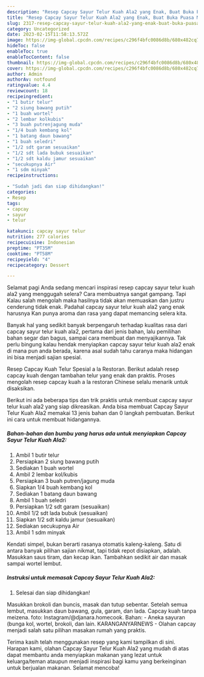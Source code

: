 ```yaml
---
description: "Resep Capcay Sayur Telur Kuah Ala2 yang Enak, Buat Buka Puasa Menggugah Selera"
title: "Resep Capcay Sayur Telur Kuah Ala2 yang Enak, Buat Buka Puasa Menggugah Selera"
slug: 2317-resep-capcay-sayur-telur-kuah-ala2-yang-enak-buat-buka-puasa-menggugah-selera
category: Uncategorized
date: 2023-02-15T11:58:13.572Z
image: https://img-global.cpcdn.com/recipes/c296f4bfc0086d8b/680x482cq70/capcay-sayur-telur-kuah-ala2-foto-resep-utama.jpg
hideToc: false
enableToc: true
enableTocContent: false
thumbnail: https://img-global.cpcdn.com/recipes/c296f4bfc0086d8b/680x482cq70/capcay-sayur-telur-kuah-ala2-foto-resep-utama.jpg
cover: https://img-global.cpcdn.com/recipes/c296f4bfc0086d8b/680x482cq70/capcay-sayur-telur-kuah-ala2-foto-resep-utama.jpg
author: Admin
authorAv: notfound
ratingvalue: 4.4
reviewcount: 18
recipeingredient:
- "1 butir telur"
- "2 siung bawang putih"
- "1 buah wortel"
- "2 lembar kolkubis"
- "3 buah putrenjagung muda"
- "1/4 buah kembang kol"
- "1 batang daun bawang"
- "1 buah seledri"
- "1/2 sdt garam sesuaikan"
- "1/2 sdt lada bubuk sesuaikan"
- "1/2 sdt kaldu jamur sesuaikan"
- "secukupnya Air"
- "1 sdm minyak"
recipeinstructions:

- "Sudah jadi dan siap dihidangkan!"
categories:
- Resep
tags:
- capcay
- sayur
- telur

katakunci: capcay sayur telur 
nutrition: 277 calories
recipecuisine: Indonesian
preptime: "PT35M"
cooktime: "PT58M"
recipeyield: "4"
recipecategory: Dessert

---
```



Selamat pagi Anda sedang mencari inspirasi resep capcay sayur telur kuah ala2 yang menggugah selera? Cara membuatnya sangat gampang. Tapi Kalau salah mengolah maka hasilnya tidak akan memuaskan dan justru cenderung tidak enak. Padahal capcay sayur telur kuah ala2 yang enak harusnya Kan punya aroma dan rasa yang dapat memancing selera kita.


Banyak hal yang sedikit banyak berpengaruh terhadap kualitas rasa dari capcay sayur telur kuah ala2, pertama dari jenis bahan, lalu pemilihan bahan segar dan bagus, sampai cara membuat dan menyajikannya. Tak perlu bingung kalau hendak menyiapkan capcay sayur telur kuah ala2 enak di mana pun anda berada, karena asal sudah tahu caranya maka hidangan ini bisa menjadi sajian spesial.

Resep Capcay Kuah Telur Spesial a la Restoran. Berikut adalah resep capcay kuah dengan tambahan telur yang enak dan praktis. Proses mengolah resep capcay kuah a la restoran Chinese selalu menarik untuk disaksikan.


Berikut ini ada beberapa tips dan trik praktis untuk membuat capcay sayur telur kuah ala2 yang siap dikreasikan. Anda bisa membuat Capcay Sayur Telur Kuah Ala2 memakai 13 jenis bahan dan 0 langkah pembuatan. Berikut ini cara untuk membuat hidangannya.

<!--inarticleads1-->

##### Bahan-bahan dan bumbu yang harus ada untuk menyiapkan Capcay Sayur Telur Kuah Ala2:

1. Ambil 1 butir telur
1. Persiapkan 2 siung bawang putih
1. Sediakan 1 buah wortel
1. Ambil 2 lembar kol/kubis
1. Persiapkan 3 buah putren/jagung muda
1. Siapkan 1/4 buah kembang kol
1. Sediakan 1 batang daun bawang
1. Ambil 1 buah seledri
1. Persiapkan 1/2 sdt garam (sesuaikan)
1. Ambil 1/2 sdt lada bubuk (sesuaikan)
1. Siapkan 1/2 sdt kaldu jamur (sesuaikan)
1. Sediakan secukupnya Air
1. Ambil 1 sdm minyak


Kendati simpel, bukan berarti rasanya otomatis kaleng-kaleng. Satu di antara banyak pilihan sajian nikmat, tapi tidak repot disiapkan, adalah. Masukkan saus tiram, dan kecap ikan. Tambahkan sedikit air dan masak sampai wortel lembut. 

<!--inarticleads2-->

##### Instruksi untuk memasak Capcay Sayur Telur Kuah Ala2:


1. Selesai dan siap dihidangkan!

Masukkan brokoli dan buncis, masak dan tutup sebentar. Setelah semua lembut, masukkan daun bawang, gula, garam, dan lada. Capcay kuah tanpa meizena. foto: Instagram/@djanara.homecook. Bahan: - Aneka sayuran (bunga kol, wortel, brokoli, dan lain. KARANGANYARNEWS - Olahan capcay menjadi salah satu pilihan masakan rumah yang praktis. 

Terima kasih telah menggunakan resep yang kami tampilkan di sini. Harapan kami, olahan Capcay Sayur Telur Kuah Ala2 yang mudah di atas dapat membantu anda menyiapkan makanan yang lezat untuk keluarga/teman ataupun menjadi inspirasi bagi kamu yang berkeinginan untuk berjualan makanan. Selamat mencoba!
